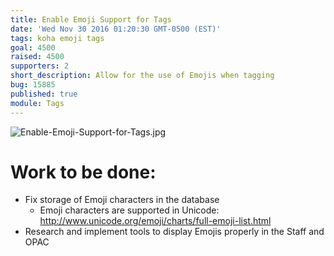 ```yaml
---
title: Enable Emoji Support for Tags
date: 'Wed Nov 30 2016 01:20:30 GMT-0500 (EST)'
tags: koha emoji tags
goal: 4500
raised: 4500
supporters: 2
short_description: Allow for the use of Emojis when tagging
bug: 15885
published: true
module: Tags
---
```


![Enable-Emoji-Support-for-Tags.jpg]({{site.baseurl}}/source/images/Enable-Emoji-Support-for-Tags.jpg)

# Work to be done:
* Fix storage of Emoji characters in the database
  * Emoji characters are supported in Unicode: http://www.unicode.org/emoji/charts/full-emoji-list.html
* Research and implement tools to display Emojis properly in the Staff and OPAC

